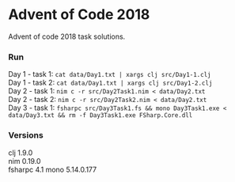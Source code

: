 # Advent of Code 2018

Advent of code 2018 task solutions.

### Run
Day 1 - task 1: `cat data/Day1.txt | xargs clj src/Day1-1.clj`  
Day 1 - task 2: `cat data/Day1.txt | xargs clj src/Day1-2.clj`  
Day 2 - task 1: `nim c -r src/Day2Task1.nim < data/Day2.txt`  
Day 2 - task 2: `nim c -r src/Day2Task2.nim < data/Day2.txt`  
Day 3 - task 1: `fsharpc src/Day3Task1.fs && mono Day3Task1.exe < data/Day3.txt && rm -f Day3Task1.exe FSharp.Core.dll`  

### Versions
clj 1.9.0  
nim 0.19.0  
fsharpc 4.1
mono 5.14.0.177
